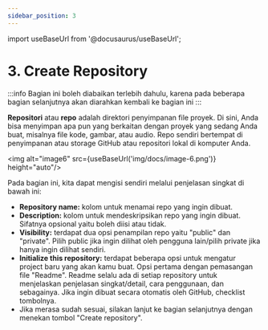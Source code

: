```yaml
---
sidebar_position: 3
---
```

import useBaseUrl from '@docusaurus/useBaseUrl';

# 3. Create Repository

:::info
Bagian ini boleh diabaikan terlebih dahulu, karena pada beberapa bagian selanjutnya akan diarahkan kembali ke bagian ini
:::

**Repositori** atau **repo** adalah direktori penyimpanan file proyek. Di sini, Anda bisa menyimpan apa pun yang berkaitan dengan proyek yang sedang Anda buat, misalnya file kode, gambar, atau audio. Repo sendiri bertempat di penyimpanan atau storage GitHub atau repositori lokal di komputer Anda.

<img alt="image6" src={useBaseUrl('img/docs/image-6.png')} height="auto"/>

Pada bagian ini, kita dapat mengisi sendiri melalui penjelasan singkat di bawah ini:

- **Repository name:** kolom untuk menamai repo yang ingin dibuat.
- **Description:** kolom untuk mendeskripsikan repo yang ingin dibuat. Sifatnya opsional yaitu boleh diisi atau tidak.
- **Visibility:** terdapat dua opsi penampilan repo yaitu "public" dan "private". Pilih public jika ingin dilihat oleh pengguna lain/pilih private jika hanya ingin dilihat sendiri.
- **Initialize this repository:** terdapat beberapa opsi untuk mengatur project baru yang akan kamu buat. Opsi pertama dengan pemasangan file "Readme". Readme selalu ada di setiap repository untuk menjelaskan penjelasan singkat/detail, cara penggunaan, dan sebagainya. Jika ingin dibuat secara otomatis oleh GitHub, checklist tombolnya.
- Jika merasa sudah sesuai, silakan lanjut ke bagian selanjutnya dengan menekan tombol "Create repository".
